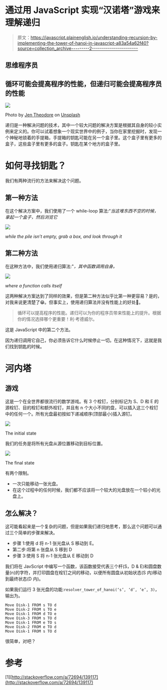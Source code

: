 # 通过用 JavaScript 实现“汉诺塔”游戏来理解递归

> 原文：<https://javascript.plainenglish.io/understanding-recursion-by-implementing-the-tower-of-hanoi-in-javascript-a83a54a62f40?source=collection_archive---------2----------------------->

## 思维程序员

## 循环可能会提高程序的性能，但递归可能会提高程序员的性能

![](img/20b7e096ecd817bcf8691234a4183122.png)

Photo by [Jen Theodore](https://unsplash.com/@jentheodore?utm_source=medium&utm_medium=referral) on [Unsplash](https://unsplash.com?utm_source=medium&utm_medium=referral)

递归是一种解决问题的技术，其中一个较大问题的解决方案是根据其自身的较小实例来定义的。你可以试着想象一个现实世界中的例子，当你在家里挖掘时，发现一个神秘地锁着的手提箱，手提箱的钥匙可能在另一个盒子里。这个盒子里有更多的盒子，这些盒子里有更多的盒子。钥匙在某个地方的盒子里。

# 如何寻找钥匙？

我们有两种流行的方法来解决这个问题。

## 第一种方法

在这个解决方案中，我们使用了一个 while-loop 算法:“*当这堆东西不空的时候，拿起一个盒子，然后浏览它*

![](img/09eb68d659469388f9b8dceb39fe1dc5.png)

*while the pile isn’t empty, grab a box, and look through it*

## 第二种方法

在这种方法中，我们使用递归算法:"*，其中函数调用自身。*

![](img/246a5d443d91aeb1da68622ba89cc5b5.png)

*where a function calls itself*

这两种解决方案达到了同样的效果，但是第二种方法似乎比第一种更容易？是的，对我来说更清楚了😁。但事实上，使用递归算法并没有性能上的好处🤣。

> 循环可以提高程序的性能。递归可以为你的程序员带来性能上的提升。根据你的情况选择哪个更重要！利·考德威尔。

这是 JavaScript 中的第二个方法。

因为递归调用它自己，你必须告诉它什么时候停止一切。在这种情况下，这就是我们找到钥匙的时候。

# 河内塔

## 游戏

这是一个在全世界都很流行的数学游戏。有 3 个栓钉，分别标记为 S、D 和 E 的源栓钉、目的栓钉和额外栓钉，并且有 n 个大小不同的盘，可以插入这三个栓钉中的任何一个。所有光盘最初按如下递减顺序(顶部最小)插入源钉。

![](img/3164ca4de19c188b2656c2b6363e5783.png)

The initial state

我们的任务是将所有光盘从源位置移动到目标位置。

![](img/673b0f63d8f09595641363bf57c4d530.png)

The final state

有两个限制。

*   一次只能移动一张光盘。
*   在这个过程中的任何时候，我们都不应该将一个较大的光盘放在一个较小的光盘上。

## 怎么解决？

这可能看起来是一个复杂的问题，但是如果我们递归地思考，那么这个问题可以通过三个简单的步骤来解决。

*   步骤 1:使用 d 将 n-1 张光盘从 S 移动到 E。
*   第二步:将第 n 张盘从 S 移到 D
*   步骤 3:使用 S 将 n-1 张光盘从 E 移动到 D

我们将在 JavScript 中编写一个函数，该函数接受代表三个杆(S，D & E)和圆盘数量(n)的字符，并打印圆盘在栓钉之间的移动，以便所有圆盘从初始状态(S 内)移动到最终状态(D 内)。

如果我们运行 3 张光盘的功能:`resolver_tower_of_hanoi(‘s’, ‘d’, ‘e’, 3)`，输出为。

```
Move Disk-1 FROM s TO d
Move Disk-2 FROM s TO e
Move Disk-1 FROM d TO e
Move Disk-3 FROM s TO d
Move Disk-1 FROM e TO s
Move Disk-2 FROM e TO d
Move Disk-1 FROM s TO d
```

很简单，对吧？

# 参考

[1][http://stackoverflow.com/a/72694/139117](http://stackoverflow.com/a/72694/139117)
